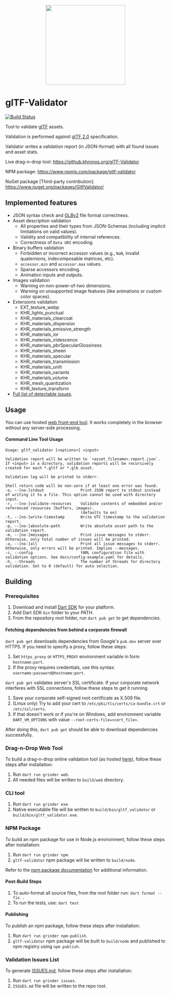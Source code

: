 <p align="center">
<img src="web/logos/glTF_RGB_June16.svg" alt="" height="250"/>
</p>

# glTF-Validator

[![Build Status](https://github.com/KhronosGroup/glTF-Validator/workflows/CI/badge.svg)](https://github.com/KhronosGroup/glTF-Validator/actions?query=workflow%3ACI)

Tool to validate [glTF](https://github.com/KhronosGroup/glTF) assets.

Validation is performed against [glTF 2.0](https://www.khronos.org/registry/glTF/specs/2.0/glTF-2.0.html) specification.

Validator writes a validation report (in JSON-format) with all found issues and asset stats.

Live drag-n-drop tool: https://github.khronos.org/glTF-Validator

NPM package: https://www.npmjs.com/package/gltf-validator

NuGet package [Third-party contribution]: https://www.nuget.org/packages/GltfValidator/

## Implemented features

- JSON syntax check and [GLBv2](https://www.khronos.org/registry/glTF/specs/2.0/glTF-2.0.html#glb-file-format-specification) file format correctness.
- Asset description validation
  - All properties and their types from JSON-Schemas (including implicit limitations on valid values).
  - Validity and compatibility of internal references.
  - Correctness of `Data URI` encoding.
- Binary buffers validation
  - Forbidden or incorrect accessor values (e.g., `NaN`, invalid quaternions, indecomposable matrices, etc).
  - `accessor.min` and `accessor.max` values.
  - Sparse accessors encoding.
  - Animation inputs and outputs.
- Images validation
  - Warning on non-power-of-two dimensions.
  - Warning on unsupported image features (like animations or custom color spaces).
- Extensions validation
  - EXT_texture_webp
  - KHR_lights_punctual
  - KHR_materials_clearcoat
  - KHR_materials_dispersion
  - KHR_materials_emissive_strength
  - KHR_materials_ior
  - KHR_materials_iridescence
  - KHR_materials_pbrSpecularGlossiness
  - KHR_materials_sheen
  - KHR_materials_specular
  - KHR_materials_transmission
  - KHR_materials_unlit
  - KHR_materials_variants
  - KHR_materials_volume
  - KHR_mesh_quantization
  - KHR_texture_transform
- [Full list of detectable issues](ISSUES.md).

## Usage

You can use hosted [web front-end tool](https://github.khronos.org/glTF-Validator). It works completely in the browser without any server-side processing.

#### Command Line Tool Usage
```
Usage: gltf_validator [<options>] <input>

Validation report will be written to `<asset_filename>.report.json`.
If <input> is a directory, validation reports will be recursively created for each *.gltf or *.glb asset.

Validation log will be printed to stderr.

Shell return code will be non-zero if at least one error was found.
-o, --[no-]stdout                Print JSON report to stdout instead of writing it to a file. This option cannot be used with directory input.
-r, --[no-]validate-resources    Validate contents of embedded and/or referenced resources (buffers, images).
                                 (defaults to on)
-t, --[no-]write-timestamp       Write UTC timestamp to the validation report.
-p, --[no-]absolute-path         Write absolute asset path to the validation report.
-m, --[no-]messages              Print issue messages to stderr. Otherwise, only total number of issues will be printed.
-a, --[no-]all                   Print all issue messages to stderr. Otherwise, only errors will be printed. Implies --messages.
-c, --config                     YAML configuration file with validation options. See docs/config-example.yaml for details.
-h, --threads                    The number of threads for directory validation. Set to 0 (default) for auto selection.
```

## Building

### Prerequisites
1. Download and install [Dart SDK](https://dart.dev/tools/sdk/archive) for your platform.
2. Add Dart SDK `bin` folder to your PATH.
3. From the repository root folder, run `dart pub get` to get dependencies.

#### Fetching dependencies from behind a corporate firewall
`dart pub get` downloads dependencies from Google's `pub.dev` server over HTTPS. If you need to specify a proxy, follow these steps:
1. Set `https_proxy` or `HTTPS_PROXY` environment variable in form `hostname:port`.
2. If the proxy requires credentials, use this syntax: `username:password@hostname:port`.

`dart pub get` validates server's SSL certificate. If your corporate network interferes with SSL connections, follow these steps to get it running.
1. Save your corporate self-signed root certificate as X.509 file.
2. (Linux only) Try to add your cert to `/etc/pki/tls/certs/ca-bundle.crt` or `/etc/ssl/certs`.
3. If that doesn't work or if you're on Windows, add environment variable `DART_VM_OPTIONS` with value `--root-certs-file=<cert_file>`.

After doing this, `dart pub get` should be able to download dependencies successfully.

### Drag-n-Drop Web Tool
To build a drag-n-drop online validation tool (as hosted [here](https://github.khronos.org/glTF-Validator/)), follow these steps after installation:
1. Run `dart run grinder web`.
2. All needed files will be written to `build/web` directory.

### CLI tool
1. Run `dart run grinder exe`.
2. Native executable file will be written to `build/bin/gltf_validator` or `build/bin/gltf_validator.exe`.

### NPM Package
To build an npm package for use in Node.js environment, follow these steps after installation:
1. Run `dart run grinder npm`.
2. `gltf-validator` npm package will be written to `build/node`.

Refer to the [npm package documentation](https://www.npmjs.com/package/gltf-validator) for additional information.

#### Post-Build Steps
1. To auto-format all source files, from the root folder run: `dart format --fix .`
2. To run the tests, use: `dart test`

#### Publishing
To publish an npm package, follow these steps after installation:
1. Run `dart run grinder npm-publish`.
2. `gltf-validator` npm package will be built to `build/node` and published to npm registry using `npm publish`.

### Validation Issues List
To generate [ISSUES.md](ISSUES.md), follow these steps after installation:
1. Run `dart run grinder issues`.
2. `ISSUES.md` file will be written to the repo root.
